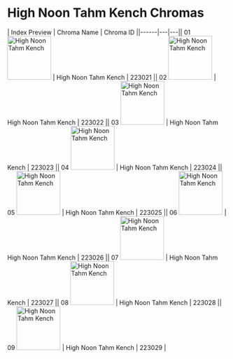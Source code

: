 # High Noon Tahm Kench Chromas

| Index  Preview | Chroma Name | Chroma ID ||------|---|---|| 01  <img src='https://raw.communitydragon.org/latest/plugins/rcp-be-lol-game-data/global/default/v1/champion-chroma-images/223/223021.png' alt='High Noon Tahm Kench' width='100'> | High Noon Tahm Kench | 223021 || 02  <img src='https://raw.communitydragon.org/latest/plugins/rcp-be-lol-game-data/global/default/v1/champion-chroma-images/223/223022.png' alt='High Noon Tahm Kench' width='100'> | High Noon Tahm Kench | 223022 || 03  <img src='https://raw.communitydragon.org/latest/plugins/rcp-be-lol-game-data/global/default/v1/champion-chroma-images/223/223023.png' alt='High Noon Tahm Kench' width='100'> | High Noon Tahm Kench | 223023 || 04  <img src='https://raw.communitydragon.org/latest/plugins/rcp-be-lol-game-data/global/default/v1/champion-chroma-images/223/223024.png' alt='High Noon Tahm Kench' width='100'> | High Noon Tahm Kench | 223024 || 05  <img src='https://raw.communitydragon.org/latest/plugins/rcp-be-lol-game-data/global/default/v1/champion-chroma-images/223/223025.png' alt='High Noon Tahm Kench' width='100'> | High Noon Tahm Kench | 223025 || 06  <img src='https://raw.communitydragon.org/latest/plugins/rcp-be-lol-game-data/global/default/v1/champion-chroma-images/223/223026.png' alt='High Noon Tahm Kench' width='100'> | High Noon Tahm Kench | 223026 || 07  <img src='https://raw.communitydragon.org/latest/plugins/rcp-be-lol-game-data/global/default/v1/champion-chroma-images/223/223027.png' alt='High Noon Tahm Kench' width='100'> | High Noon Tahm Kench | 223027 || 08  <img src='https://raw.communitydragon.org/latest/plugins/rcp-be-lol-game-data/global/default/v1/champion-chroma-images/223/223028.png' alt='High Noon Tahm Kench' width='100'> | High Noon Tahm Kench | 223028 || 09  <img src='https://raw.communitydragon.org/latest/plugins/rcp-be-lol-game-data/global/default/v1/champion-chroma-images/223/223029.png' alt='High Noon Tahm Kench' width='100'> | High Noon Tahm Kench | 223029 |